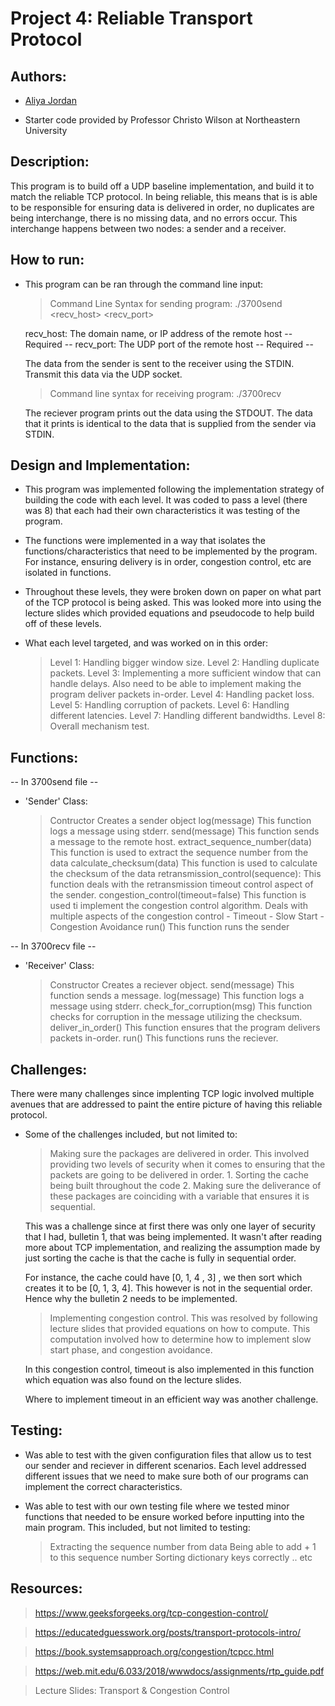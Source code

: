 # Project 4: Reliable Transport Protocol

## Authors:
- [Aliya Jordan](https://github.com/aliyajo)

- Starter code provided by Professor Christo Wilson at Northeastern University

## Description:
This program is to build off a UDP baseline implementation, and build it to match the reliable TCP protocol. In being reliable, this means that is is able to be responsible for ensuring data is delivered in order, no duplicates are being interchange, there is no missing data, and no errors occur. This interchange happens between two nodes: a sender and a receiver. 

## How to run:
- This program can be ran through the command line input:
    > Command Line Syntax for sending program:
        ./3700send <recv_host> <recv_port>
    
    recv_host: The domain name, or IP address of the remote host -- Required --
    recv_port: The UDP port of the remote host -- Required --

    The data from the sender is sent to the receiver using the STDIN. Transmit this data via the UDP socket. 

    > Command line syntax for receiving program:
        ./3700recv

    The reciever program prints out the data using the STDOUT. The data that it prints is identical to the data that is supplied from the sender via STDIN. 

## Design and Implementation:
- This program was implemented following the implementation strategy of building the code with each level. It was coded to pass a level (there was 8)
that each had their own characteristics it was testing of the program.

- The functions were implemented in a way that isolates the functions/characteristics that need to be implemented by the program. 
    For instance, ensuring delivery is in order, congestion control, etc are isolated in functions. 

- Throughout these levels, they were broken down on paper on what part of the TCP protocol is being asked. This was looked more into using the lecture slides which provided equations and pseudocode to help build off of these levels. 
- What each level targeted, and was worked on in this order:
    > Level 1: Handling bigger window size.
    > Level 2: Handling duplicate packets.
    > Level 3: Implementing a more sufficient window that can handle delays. 
                Also need to be able to implement making the program deliver packets in-order.
    > Level 4: Handling packet loss.
    > Level 5: Handling corruption of packets.
    > Level 6: Handling different latencies.
    > Level 7: Handling different bandwidths.
    > Level 8: Overall mechanism test. 
    
## Functions:
-- In 3700send file -- 
-  'Sender' Class: 
    > Contructor
        Creates a sender object
    > log(message)
        This function logs a message using stderr.
    > send(message)
        This function sends a message to the remote host.
    > extract_sequence_number(data)
        This function is used to extract the sequence number from the data
    > calculate_checksum(data)
        This function is used to calculate the checksum of the data
    > retransmission_control(sequence):
        This function deals with the retransmission timeout control aspect of the sender. 
    > congestion_control(timeout=false)
        This function is used ti implement the congestion control algorithm. 
        Deals with multiple aspects of the congestion control
            - Timeout
            - Slow Start
            - Congestion Avoidance
    > run()
        This function runs the sender

-- In 3700recv file --
- 'Receiver' Class:
    > Constructor
        Creates a reciever object.
    > send(message)
        This function sends a message.
    > log(message)
        This function logs a message using stderr.
    > check_for_corruption(msg)
        This function checks for corruption in the message utilizing the checksum.
    > deliver_in_order()
        This function ensures that the program delivers packets in-order.
    > run()
        This functions runs the reciever.

## Challenges: 
There were many challenges since implenting TCP logic involved multiple avenues that are addressed to paint the entire picture of having this reliable protocol. 

- Some of the challenges included, but not limited to:
    > Making sure the packages are delivered in order. This involved providing two levels of security when it comes to ensuring that the packets are going to be delivered in order. 
        1. Sorting the cache being built throughout the code
        2. Making sure the deliverance of these packages are coinciding with a variable that ensures it is sequential. 

    This was a challenge since at first there was only one layer of security that I had, bulletin 1, that was being implemented. It wasn't after reading more about TCP implementation, and realizing the assumption made by just sorting the cache is that the cache is fully in sequential order. 

    For instance, the cache could have [0, 1, 4 , 3] , we then sort which creates it to be [0, 1, 3, 4]. This however is not in the sequential order. Hence why the bulletin 2 needs to be implemented. 

    > Implementing congestion control. This was resolved by following lecture slides that provided equations on how to compute. This computation involved how to determine how to implement slow start phase, and congestion avoidance. 

    In this congestion control, timeout is also implemented in this function which equation was also found on the lecture slides. 

    Where to implement timeout in an efficient way was another challenge. 

## Testing:
- Was able to test with the given configuration files that allow us to test our sender and reciever in different scenarios. Each level addressed different issues that we need to make sure both of our programs can implement the correct characteristics.

- Was able to test with our own testing file where we tested minor functions that needed to be ensure worked before inputting into the main program. This included, but not limited to testing: 
    > Extracting the sequence number from data
    > Being able to add + 1 to this sequence number
    > Sorting dictionary keys correctly
    .. etc 

## Resources:
> https://www.geeksforgeeks.org/tcp-congestion-control/

> https://educatedguesswork.org/posts/transport-protocols-intro/ 

> https://book.systemsapproach.org/congestion/tcpcc.html 

> https://web.mit.edu/6.033/2018/wwwdocs/assignments/rtp_guide.pdf 

> Lecture Slides: Transport & Congestion Control